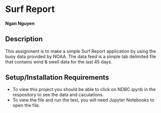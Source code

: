 # Surf Report
#### Ngan Nguyen

## Description

This assignment is to make a simple Surf Report application by using the buoy data provided by NOAA. The data feed is a simple tab delimited file that contains wind & swell data for the last 45 days. 


## Setup/Installation Requirements

* To view this project you should be able to click on NDBC.ipynb in the respository to see the data and caculations.
* To view the file and run the test, you will need Jupyter Notebooks to open the file. 
